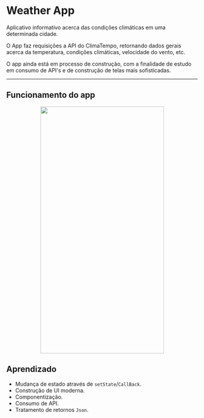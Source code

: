 # Weather App

Aplicativo informativo acerca das condições climáticas em uma determinada cidade.

O App faz requisições a API do ClimaTempo, retornando dados gerais acerca da temperatura, condições climáticas, velocidade do vento, etc. 

O app ainda está em processo de construção, com a finalidade de estudo em consumo de API's e de construção de telas mais sofisticadas.
***


## Funcionamento do app
 
 <p align="center">
 <img  width="325" height="650"  src="assets/to_readme/present.gif">
 <p/>

## Aprendizado
* Mudança de estado através de `setState`/`CallBack`.
* Construção de UI moderna.
* Componentização.
* Consumo de API.
* Tratamento de retornos `Json`.
